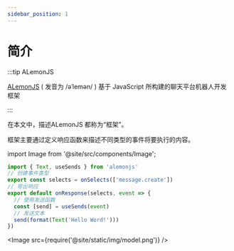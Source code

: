 ```yaml
---
sidebar_position: 1
---
```


# 简介

:::tip ALemonJS

[ALemonJS](https://github.com/lemonade-lab/alemonjs) ( 发音为 /əˈlemən/ ) 基于 JavaScript 所构建的聊天平台机器人开发框架

:::

在本文中，描述ALemonJS 都称为“框架”。

框架主要通过定义响应函数来描述不同类型的事件将要执行的内容。

import Image from '@site/src/components/Image';

```ts title="Hello Word!"
import { Text, useSends } from 'alemonjs'
// 创建事件类型
export const selects = onSelects(['message.create'])
// 导出响应
export default onResponse(selects, event => {
  // 使用发送函数
  const [send] = useSends(event)
  // 发送文本
  send(format(Text('Hello Word!')))
})
```

<Image src={require('@site/static/img/model.png')} />
